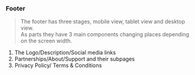 ### Footer
> The footer has three stages, mobile view, tablet view and desktop view.  
As parts they have 3 main components changing places depending on the screen width.  
1. The Logo/Description/Social media links  
2. Partnerships/About/Support and their subpages  
3. Privacy Policy/ Terms & Conditions
